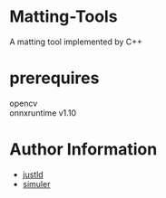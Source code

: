 # Matting-Tools
A matting tool implemented by C++

# prerequires  
opencv     
onnxruntime v1.10   

# Author Information

- [justld](https://github.com/justld)  
- [simuler](https://github.com/simuler)

   
 
